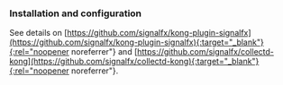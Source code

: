 ### Installation and configuration

See details on [https://github.com/signalfx/kong-plugin-signalfx](https://github.com/signalfx/kong-plugin-signalfx){:target="_blank"}{:rel="noopener noreferrer"} and [https://github.com/signalfx/collectd-kong](https://github.com/signalfx/collectd-kong){:target="_blank"}{:rel="noopener noreferrer"}.

